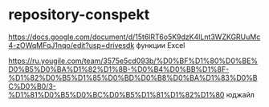 # repository-conspekt
https://docs.google.com/document/d/15t6lRT6o5K9dzK4lLnt3WZKGRUuMc4-zOWqMFqJ1nqo/edit?usp=drivesdk функции Excel

https://ru.yougile.com/team/3575e5cd093b/%D0%BF%D1%80%D0%BE%D0%B5%D0%BA%D1%82%D1%8B-%D0%B4%D0%BB%D1%8F-%D1%82%D0%B5%D1%85%D0%BD%D0%B8%D0%BA%D1%83%D0%BC%D0%B0/3-%D1%81%D0%B5%D0%BC%D0%B5%D1%81%D1%82%D1%80 юджайл
